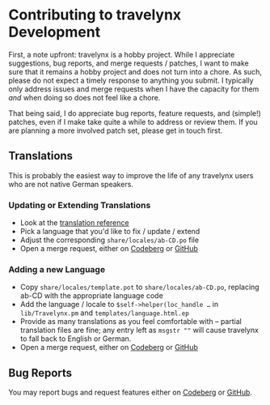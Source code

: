 # Contributing to travelynx Development

First, a note upfront: travelynx is a hobby project.
While I appreciate suggestions, bug reports, and merge requests / patches, I want to make sure that it remains a hobby project and does not turn into a chore.
As such, please do not expect a timely response to anything you submit.
I typically only address issues and merge requests when I have the capacity for them _and_ when doing so does not feel like a chore.

That being said, I do appreciate bug reports, feature requests, and (simple!) patches, even if I make take quite a while to address or review them.
If you are planning a more involved patch set, please get in touch first.

## Translations

This is probably the easiest way to improve the life of any travelynx users who are not native German speakers.

### Updating or Extending Translations

* Look at the [translation reference](/share/locales/reference.md)
* Pick a language that you'd like to fix / update / extend
* Adjust the corresponding `share/locales/ab-CD.po` file
* Open a merge request, either on [Codeberg](https://codeberg.org/derf/travelynx/pulls) or [GitHub](https://github.com/derf/travelynx/pulls)

### Adding a new Language

* Copy `share/locales/template.pot` to `share/locales/ab-CD.po`, replacing ab-CD with the appropriate language code
* Add the language / locale to  `$self->helper(loc_handle …` in `lib/Travelynx.pm` and `templates/language.html.ep`
* Provide as many translations as you feel comfortable with – partial translation files are fine; any entry left as `msgstr ""` will cause travelynx to fall back to English or German.
* Open a merge request, either on [Codeberg](https://codeberg.org/derf/travelynx/pulls) or [GitHub](https://github.com/derf/travelynx/pulls)

## Bug Reports

You may report bugs and request features either on [Codeberg](https://codeberg.org/derf/travelynx/issues) or [GitHub](https://github.com/derf/travelynx/issues).
